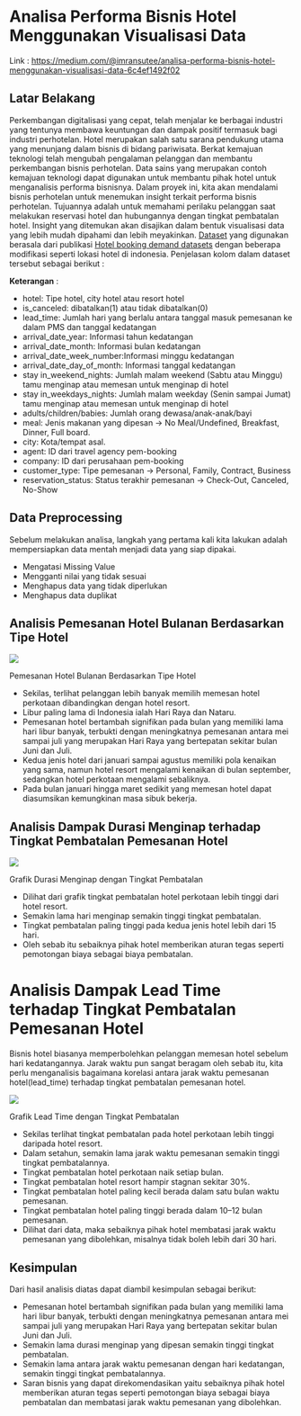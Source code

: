 
# Analisa Performa Bisnis Hotel Menggunakan Visualisasi Data

Link : https://medium.com/@imransutee/analisa-performa-bisnis-hotel-menggunakan-visualisasi-data-6c4ef1492f02

## Latar Belakang

Perkembangan digitalisasi yang cepat, telah menjalar ke berbagai industri yang tentunya membawa keuntungan dan dampak positif termasuk bagi industri perhotelan. Hotel merupakan salah satu sarana pendukung utama yang menunjang dalam bisnis di bidang pariwisata. Berkat kemajuan teknologi telah mengubah pengalaman pelanggan dan membantu perkembangan bisnis perhotelan. Data sains yang merupakan contoh kemajuan teknologi dapat digunakan untuk membantu pihak hotel untuk menganalisis performa bisnisnya. Dalam proyek ini, kita akan mendalami bisnis perhotelan untuk menemukan insight terkait performa bisnis perhotelan. Tujuannya adalah untuk memahami perilaku pelanggan saat melakukan reservasi hotel dan hubungannya dengan tingkat pembatalan hotel. Insight yang ditemukan akan disajikan dalam bentuk visualisasi data yang lebih mudah dipahami dan lebih meyakinkan. [Dataset](https://drive.google.com/uc?id=1VeeJvwMzvhW-_NSTxPqshkkTUGlU6EGU) yang digunakan berasala dari publikasi [Hotel booking demand datasets](https://www.sciencedirect.com/science/article/pii/S2352340918315191) dengan beberapa modifikasi seperti lokasi hotel di indonesia. Penjelasan kolom dalam dataset tersebut sebagai berikut :

**Keterangan** :

-   hotel: Tipe hotel, city hotel atau resort hotel
-   is_canceled: dibatalkan(1) atau tidak dibatalkan(0)
-   lead_time: Jumlah hari yang berlalu antara tanggal masuk pemesanan ke dalam PMS dan tanggal kedatangan
-   arrival_date_year: Informasi tahun kedatangan
-   arrival_date_month: Informasi bulan kedatangan
-   arrival_date_week_number:Informasi minggu kedatangan
-   arrival_date_day_of_month: Informasi tanggal kedatangan
-   stay in_weekend_nights: Jumlah malam weekend (Sabtu atau Minggu) tamu menginap atau memesan untuk menginap di hotel
-   stay in_weekdays_nights: Jumlah malam weekday (Senin sampai Jumat) tamu menginap atau memesan untuk menginap di hotel
-   adults/children/babies: Jumlah orang dewasa/anak-anak/bayi
-   meal: Jenis makanan yang dipesan -> No Meal/Undefined, Breakfast, Dinner, Full board.
-   city: Kota/tempat asal.
-   agent: ID dari travel agency pem-booking
-   company: ID dari perusahaan pem-booking
-   customer_type: Tipe pemesanan -> Personal, Family, Contract, Business
-   reservation_status: Status terakhir pemesanan -> Check-Out, Canceled, No-Show

## Data Preprocessing

Sebelum melakukan analisa, langkah yang pertama kali kita lakukan adalah mempersiapkan data mentah menjadi data yang siap dipakai.

- Mengatasi Missing Value
- Mengganti nilai yang tidak sesuai
- Menghapus data yang tidak diperlukan
- Menghapus data duplikat

## Analisis Pemesanan Hotel Bulanan Berdasarkan Tipe Hotel

![](https://miro.medium.com/max/1050/1*1FmSsOHLfVmdWML-osYNtw.png)

Pemesanan Hotel Bulanan Berdasarkan Tipe Hotel

-   Sekilas, terlihat pelanggan lebih banyak memilih memesan hotel perkotaan dibandingkan dengan hotel resort.
-   Libur paling lama di Indonesia ialah Hari Raya dan Nataru.
-   Pemesanan hotel bertambah signifikan pada bulan yang memiliki lama hari libur banyak, terbukti dengan meningkatnya pemesanan antara mei sampai juli yang merupakan Hari Raya yang bertepatan sekitar bulan Juni dan Juli.
-   Kedua jenis hotel dari januari sampai agustus memiliki pola kenaikan yang sama, namun hotel resort mengalami kenaikan di bulan september, sedangkan hotel perkotaan mengalami sebaliknya.
-   Pada bulan januari hingga maret sedikit yang memesan hotel dapat diasumsikan kemungkinan masa sibuk bekerja.

## Analisis Dampak Durasi Menginap terhadap Tingkat Pembatalan Pemesanan Hotel

![](https://miro.medium.com/max/1050/1*Hxa2tyufSyT19UJchU3aFQ.png)

Grafik Durasi Menginap dengan Tingkat Pembatalan

-   Dilihat dari grafik tingkat pembatalan hotel perkotaan lebih tinggi dari hotel resort.
-   Semakin lama hari menginap semakin tinggi tingkat pembatalan.
-   Tingkat pembatalan paling tinggi pada kedua jenis hotel lebih dari 15 hari.
-   Oleh sebab itu sebaiknya pihak hotel memberikan aturan tegas seperti pemotongan biaya sebagai biaya pembatalan.

# Analisis Dampak Lead Time terhadap Tingkat Pembatalan Pemesanan Hotel

Bisnis hotel biasanya memperbolehkan pelanggan memesan hotel sebelum hari kedatangannya. Jarak waktu pun sangat beragam oleh sebab itu, kita perlu menganalisis bagaimana korelasi antara jarak waktu pemesanan hotel(lead_time) terhadap tingkat pembatalan pemesanan hotel.

![](https://miro.medium.com/max/1050/1*3NY8pTv1i8alqrxg5LTg6A.png)

Grafik Lead Time dengan Tingkat Pembatalan

-   Sekilas terlihat tingkat pembatalan pada hotel perkotaan lebih tinggi daripada hotel resort.
-   Dalam setahun, semakin lama jarak waktu pemesanan semakin tinggi tingkat pembatalannya.
-   Tingkat pembatalan hotel perkotaan naik setiap bulan.
-   Tingkat pembatalan hotel resort hampir stagnan sekitar 30%.
-   Tingkat pembatalan hotel paling kecil berada dalam satu bulan waktu pemesanan.
-   Tingkat pembatalan hotel paling tinggi berada dalam 10–12 bulan pemesanan.
-   Dilihat dari data, maka sebaiknya pihak hotel membatasi jarak waktu pemesanan yang dibolehkan, misalnya tidak boleh lebih dari 30 hari.

## Kesimpulan

Dari hasil analisis diatas dapat diambil kesimpulan sebagai berikut:

-   Pemesanan hotel bertambah signifikan pada bulan yang memiliki lama hari libur banyak, terbukti dengan meningkatnya pemesanan antara mei sampai juli yang merupakan Hari Raya yang bertepatan sekitar bulan Juni dan Juli.
-   Semakin lama durasi menginap yang dipesan semakin tinggi tingkat pembatalan.
-   Semakin lama antara jarak waktu pemesanan dengan hari kedatangan, semakin tinggi tingkat pembatalannya.
-   Saran bisnis yang dapat direkomendasikan yaitu sebaiknya pihak hotel memberikan aturan tegas seperti pemotongan biaya sebagai biaya pembatalan dan membatasi jarak waktu pemesanan yang dibolehkan.
